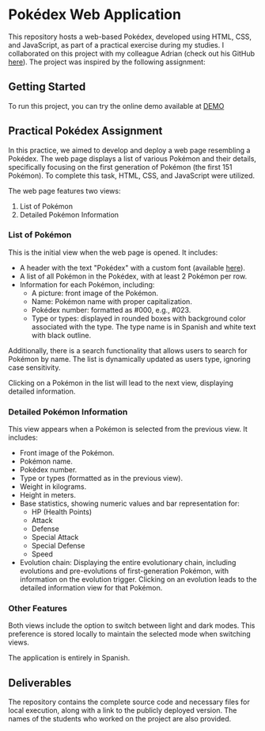 # Pokédex Web Application

This repository hosts a web-based Pokédex, developed using HTML, CSS, and JavaScript, as part of a practical exercise during my studies. I collaborated on this project with my colleague Adrian (check out his GitHub [here](https://github.com/AdrianLozanoMartinez)). The project was inspired by the following assignment:

## Getting Started
To run this project, you can try the online demo available at [DEMO](https://alejandropalaciosmartin.github.io/Pokedex/)

## Practical Pokédex Assignment
In this practice, we aimed to develop and deploy a web page resembling a Pokédex. The web page displays a list of various Pokémon and their details, specifically focusing on the first generation of Pokémon (the first 151 Pokémon). To complete this task, HTML, CSS, and JavaScript were utilized.

The web page features two views:
1. List of Pokémon
2. Detailed Pokémon Information

### List of Pokémon
This is the initial view when the web page is opened. It includes:
- A header with the text "Pokédex" with a custom font (available [here](https://www.dafont.com/es/pokemon.font)).
- A list of all Pokémon in the Pokédex, with at least 2 Pokémon per row.
- Information for each Pokémon, including:
  - A picture: front image of the Pokémon.
  - Name: Pokémon name with proper capitalization.
  - Pokédex number: formatted as #000, e.g., #023.
  - Type or types: displayed in rounded boxes with background color associated with the type. The type name is in Spanish and white text with black outline.

Additionally, there is a search functionality that allows users to search for Pokémon by name. The list is dynamically updated as users type, ignoring case sensitivity.

Clicking on a Pokémon in the list will lead to the next view, displaying detailed information.

### Detailed Pokémon Information
This view appears when a Pokémon is selected from the previous view. It includes:
- Front image of the Pokémon.
- Pokémon name.
- Pokédex number.
- Type or types (formatted as in the previous view).
- Weight in kilograms.
- Height in meters.
- Base statistics, showing numeric values and bar representation for:
  - HP (Health Points)
  - Attack
  - Defense
  - Special Attack
  - Special Defense
  - Speed
- Evolution chain: Displaying the entire evolutionary chain, including evolutions and pre-evolutions of first-generation Pokémon, with information on the evolution trigger. Clicking on an evolution leads to the detailed information view for that Pokémon.

### Other Features
Both views include the option to switch between light and dark modes. This preference is stored locally to maintain the selected mode when switching views.

The application is entirely in Spanish.

## Deliverables
The repository contains the complete source code and necessary files for local execution, along with a link to the publicly deployed version. The names of the students who worked on the project are also provided.
